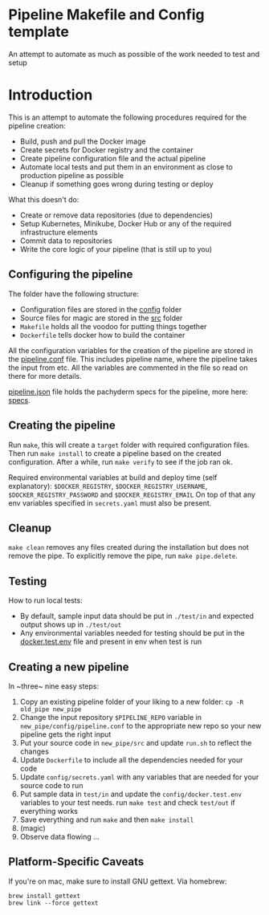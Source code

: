 # Pipeline Makefile and Config template

An attempt to automate as much as possible of the work needed to test and setup

# Introduction

This is an attempt to automate the following procedures required for the pipeline creation:
*  Build, push and pull the Docker image
*  Create secrets for Docker registry and the container
*  Create pipeline configuration file and the actual pipeline
*  Automate local tests and put them in an environment as close to production pipeline as possible
*  Cleanup if something goes wrong during testing or deploy

What this doesn't do:
*  Create or remove data repositories (due to dependencies)
*  Setup Kubernetes, Minikube, Docker Hub or any of the required infrastructure elements
*  Commit data to repositories
*  Write the core logic of your pipeline (that is still up to you)

## Configuring the pipeline

The folder have the following structure:
*  Configuration files are stored in the [config](./config) folder
*  Source files for magic are stored in the [src](./src) folder
*  `Makefile` holds all the voodoo for putting things together
*  `Dockerfile` tells docker how to build the container

All the configuration variables for the creation of the pipeline are stored in the [pipeline.conf](./config/pipeline.conf) file.
This includes pipeline name, where the pipeline takes the input from etc. All the variables
are commented in the file so read on there for more details.

[pipeline.json](./config/pipeline.json) file holds the pachyderm specs for the pipeline, more here: [specs](http://pachyderm.readthedocs.io/en/latest/reference/pipeline_spec.html).

## Creating the pipeline

Run `make`, this will create a `target` folder with required configuration files. Then run `make install` to create a pipeline based on the created configuration. 
After a while, run `make verify` to see if the job ran ok.

Required environmental variables at build and deploy time (self explanatory): `$DOCKER_REGISTRY`, `$DOCKER_REGISTRY_USERNAME`, `$DOCKER_REGISTRY_PASSWORD` and `$DOCKER_REGISTRY_EMAIL`
On top of that any env variables specified in `secrets.yaml` must also be present.

## Cleanup

`make clean` removes any files created during the installation but does not remove the pipe. To explicitly remove the pipe, run `make pipe.delete`.

## Testing

How to run local tests:
*  By default, sample input data should be put in `./test/in` and expected output shows up in `./test/out`
*  Any environmental variables needed for testing should be put in the [docker.test.env](./config/docker.test.env) file and present in env when test is run

## Creating a new pipeline
In ~three~ nine easy steps:
1.  Copy an existing pipeline folder of your liking to a new folder: `cp -R old_pipe new_pipe`
2.  Change the input repository `$PIPELINE_REPO` variable in `new_pipe/config/pipeline.conf` to the appropriate new repo so your new
pipeline gets the right input
3.  Put your source code in `new_pipe/src` and update `run.sh` to reflect the changes
4.  Update `Dockerfile` to include all the dependencies needed for your code
5.  Update `config/secrets.yaml` with any variables that are needed for your source code to run
6.  Put sample data in `test/in` and update the `config/docker.test.env` variables to your test needs. run `make test` and check `test/out` if everything works
6.  Save everything and run `make` and then `make install`
7.  (magic)
8.  Observe data flowing ...

## Platform-Specific Caveats

If you're on mac, make sure to install GNU gettext. Via homebrew:

```
brew install gettext
brew link --force gettext
```
